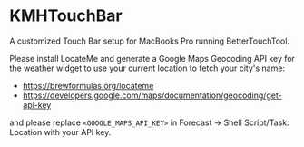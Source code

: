 # KMHTouchBar
A customized Touch Bar setup for MacBooks Pro running BetterTouchTool.

Please install LocateMe and generate a Google Maps Geocoding API key for the weather widget to use your current location to fetch your city's name:

- https://brewformulas.org/locateme
- https://developers.google.com/maps/documentation/geocoding/get-api-key

and please replace `<GOOGLE_MAPS_API_KEY>` in Forecast → Shell Script/Task: Location with your API key.
